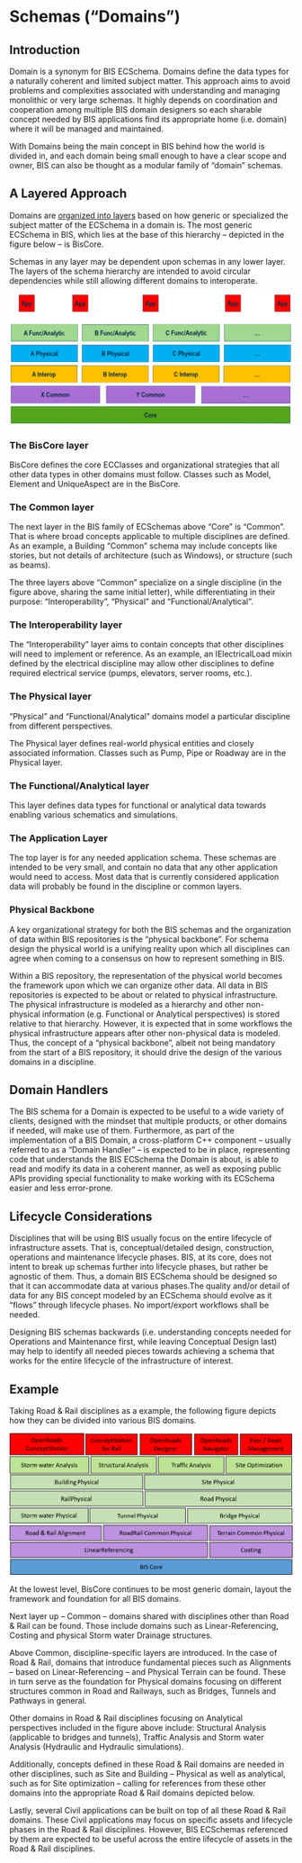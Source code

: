 # Schemas (“Domains”)

<!-- TODO
*AB> Are we ok with identifying the primary author/contact for each chapter?*
*AB> "Domain" and "Schema" not same thing*
-->

## Introduction

Domain is a synonym for BIS ECSchema. Domains define the data types for a naturally coherent and limited subject matter. This approach aims to avoid problems and complexities associated with understanding and managing monolithic or very large schemas. It highly depends on coordination and cooperation among multiple BIS domain designers so each sharable concept needed by BIS applications find its appropriate home (i.e. domain) where it will be managed and maintained.

With Domains being the main concept in BIS behind how the world is divided in, and each domain being small enough to have a clear scope and owner, BIS can also be thought as a modular family of “domain” schemas.

## A Layered Approach

Domains are [organized into layers](./bis-organization) based on how generic or specialized the subject matter of the ECSchema in a domain is. The most generic ECSchema in BIS, which lies at the base of this hierarchy – depicted in the figure below – is BisCore.

Schemas in any layer may be dependent upon schemas in any lower layer. The layers of the schema hierarchy are intended to avoid circular dependencies while still allowing different domains to interoperate.

![A Layered Approach](./media/a-family-of-schemas.png)

### The BisCore layer

BisCore defines the core ECClasses and organizational strategies that all other data types in other domains must follow. Classes such as Model, Element and UniqueAspect are in the BisCore.

### The Common layer

The next layer in the BIS family of ECSchemas above “Core” is “Common”. That is where broad concepts applicable to multiple disciplines are defined. As an example, a Building “Common” schema may include concepts like stories, but not details of architecture (such as Windows), or structure (such as beams).

The three layers above “Common” specialize on a single discipline (in the figure above, sharing the same initial letter), while differentiating in their purpose: “Interoperability”, “Physical” and “Functional/Analytical”.

### The Interoperability layer

The “Interoperability” layer aims to contain concepts that other disciplines will need to implement or reference. As an example, an IElectricalLoad mixin defined by the electrical discipline may allow other disciplines to define required electrical service (pumps, elevators, server rooms, etc.).

### The Physical layer

“Physical” and “Functional/Analytical” domains model a particular discipline from different perspectives.

The Physical layer defines real-world physical entities and closely associated information. Classes such as Pump, Pipe or Roadway are in the Physical layer.

### The Functional/Analytical layer

This layer defines data types for functional or analytical data towards enabling various schematics and simulations.

<!-- TODO
*AB> Add example elements (Vern?).*
-->

### The Application Layer

The top layer is for any needed application schema. These schemas are intended to be very small, and contain no data that any other application would need to access. Most data that is currently considered application data will probably be found in the discipline or common layers.

### Physical Backbone

A key organizational strategy for both the BIS schemas and the organization of data within BIS repositories is the “physical backbone”. For schema design the physical world is a unifying reality upon which all disciplines can agree when coming to a consensus on how to represent something in BIS.

Within a BIS repository, the representation of the physical world becomes the framework upon which we can organize other data. All data in BIS repositories is expected to be about or related to physical infrastructure. The physical infrastructure is modeled as a hierarchy and other non-physical information (e.g. Functional or Analytical perspectives) is stored relative to that hierarchy. However, it is expected that in some workflows the physical infrastructure appears after other non-physical data is modeled. Thus, the concept of a “physical backbone”, albeit not being mandatory from the start of a BIS repository, it should drive the design of the various domains in a discipline.

<!-- TODO
*AB> "...is stored relative to that hierarchy..." no longer true?*
-->

## Domain Handlers

The BIS schema for a Domain is expected to be useful to a wide variety of clients, designed with the mindset that multiple products, or other domains if needed, will make use of them. Furthermore, as part of the implementation of a BIS Domain, a cross-platform C++ component – usually referred to as a “Domain Handler” – is expected to be in place, representing code that understands the BIS ECSchema the Domain is about, is able to read and modify its data in a coherent manner, as well as exposing public APIs providing special functionality to make working with its ECSchema easier and less error-prone.

## Lifecycle Considerations

Disciplines that will be using BIS usually focus on the entire lifecycle of infrastructure assets. That is, conceptual/detailed design, construction, operations and maintenance lifecycle phases. BIS, at its core, does not intent to break up schemas further into lifecycle phases, but rather be agnostic of them. Thus, a domain BIS ECSchema should be designed so that it can accommodate data at various phases.The quality and/or detail of data for any BIS concept modeled by an ECSchema should evolve as it “flows” through lifecycle phases. No import/export workflows shall be needed.

Designing BIS schemas backwards (i.e. understanding concepts needed for Operations and Maintenance first, while leaving Conceptual Design last) may help to identify all needed pieces towards achieving a schema that works for the entire lifecycle of the infrastructure of interest.

## Example

Taking Road & Rail disciplines as a example, the following figure depicts how they can be divided into various BIS domains.

![Example](./media/road-rail-schemas.png)

At the lowest level, BisCore continues to be most generic domain, layout the framework and foundation for all BIS domains.

Next layer up – Common – domains shared with disciplines other than Road & Rail can be found. Those include domains such as Linear-Referencing, Costing and physical Storm water Drainage structures.

Above Common, discipline-specific layers are introduced. In the case of Road & Rail, domains that introduce fundamental pieces such as Alignments – based on Linear-Referencing – and Physical Terrain can be found. These in turn serve as the foundation for Physical domains focusing on different structures common in Road and Railways, such as Bridges, Tunnels and Pathways in general.

Other domains in Road & Rail disciplines focusing on Analytical perspectives included in the figure above include: Structural Analysis (applicable to bridges and tunnels), Traffic Analysis and Storm water Analysis (Hydraulic and Hydraulic simulations).

Additionally, concepts defined in these Road & Rail domains are needed in other disciplines, such as Site and Building – Physical as well as analytical, such as for Site optimization – calling for references from these other domains into the appropriate Road & Rail domains depicted below.

Lastly, several Civil applications can be built on top of all these Road & Rail domains. These Civil applications may focus on specific assets and lifecycle phases in the Road & Rail disciplines. However, BIS ECSchemas referenced by them are expected to be useful across the entire lifecycle of assets in the Road & Rail disciplines.
